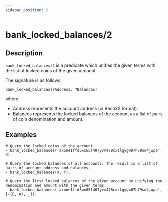 ```yaml
---
sidebar_position: 2
---
```

[//]: # (This file is auto-generated. Please do not modify it yourself.)

# bank_locked_balances/2

## Description

`bank_locked_balances/2` is a predicate which unifies the given terms with the list of locked coins of the given account.

The signature is as follows:

```text
bank_locked_balances(?Address, ?Balances)
```

where:

- Address represents the account address \(in Bech32 format\).
- Balances represents the locked balances of the account as a list of pairs of coin denomination and amount.

## Examples

```text
# Query the locked coins of the account.
- bank_locked_balances('axone1ffd5wx65l407yvm478cxzlgygw07h79sw4jwpa', X).

# Query the locked balances of all accounts. The result is a list of pairs of account address and balances.
- bank_locked_balances(X, Y).

# Query the first locked balances of the given account by unifying the denomination and amount with the given terms.
- bank_locked_balances('axone1ffd5wx65l407yvm478cxzlgygw07h79sw4jwpa', [-(D, A), _]).
```
